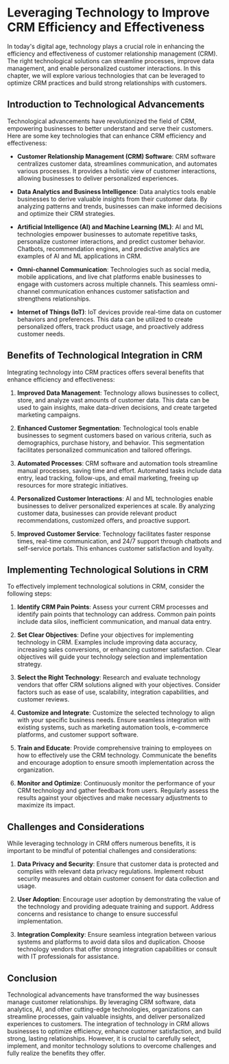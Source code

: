 Leveraging Technology to Improve CRM Efficiency and Effectiveness
============================================================================

In today's digital age, technology plays a crucial role in enhancing the efficiency and effectiveness of customer relationship management (CRM). The right technological solutions can streamline processes, improve data management, and enable personalized customer interactions. In this chapter, we will explore various technologies that can be leveraged to optimize CRM practices and build strong relationships with customers.

**Introduction to Technological Advancements**
----------------------------------------------

Technological advancements have revolutionized the field of CRM, empowering businesses to better understand and serve their customers. Here are some key technologies that can enhance CRM efficiency and effectiveness:

* **Customer Relationship Management (CRM) Software**: CRM software centralizes customer data, streamlines communication, and automates various processes. It provides a holistic view of customer interactions, allowing businesses to deliver personalized experiences.

* **Data Analytics and Business Intelligence**: Data analytics tools enable businesses to derive valuable insights from their customer data. By analyzing patterns and trends, businesses can make informed decisions and optimize their CRM strategies.

* **Artificial Intelligence (AI) and Machine Learning (ML)**: AI and ML technologies empower businesses to automate repetitive tasks, personalize customer interactions, and predict customer behavior. Chatbots, recommendation engines, and predictive analytics are examples of AI and ML applications in CRM.

* **Omni-channel Communication**: Technologies such as social media, mobile applications, and live chat platforms enable businesses to engage with customers across multiple channels. This seamless omni-channel communication enhances customer satisfaction and strengthens relationships.

* **Internet of Things (IoT)**: IoT devices provide real-time data on customer behaviors and preferences. This data can be utilized to create personalized offers, track product usage, and proactively address customer needs.

**Benefits of Technological Integration in CRM**
------------------------------------------------

Integrating technology into CRM practices offers several benefits that enhance efficiency and effectiveness:

1. **Improved Data Management**: Technology allows businesses to collect, store, and analyze vast amounts of customer data. This data can be used to gain insights, make data-driven decisions, and create targeted marketing campaigns.

2. **Enhanced Customer Segmentation**: Technological tools enable businesses to segment customers based on various criteria, such as demographics, purchase history, and behavior. This segmentation facilitates personalized communication and tailored offerings.

3. **Automated Processes**: CRM software and automation tools streamline manual processes, saving time and effort. Automated tasks include data entry, lead tracking, follow-ups, and email marketing, freeing up resources for more strategic initiatives.

4. **Personalized Customer Interactions**: AI and ML technologies enable businesses to deliver personalized experiences at scale. By analyzing customer data, businesses can provide relevant product recommendations, customized offers, and proactive support.

5. **Improved Customer Service**: Technology facilitates faster response times, real-time communication, and 24/7 support through chatbots and self-service portals. This enhances customer satisfaction and loyalty.

**Implementing Technological Solutions in CRM**
-----------------------------------------------

To effectively implement technological solutions in CRM, consider the following steps:

1. **Identify CRM Pain Points**: Assess your current CRM processes and identify pain points that technology can address. Common pain points include data silos, inefficient communication, and manual data entry.

2. **Set Clear Objectives**: Define your objectives for implementing technology in CRM. Examples include improving data accuracy, increasing sales conversions, or enhancing customer satisfaction. Clear objectives will guide your technology selection and implementation strategy.

3. **Select the Right Technology**: Research and evaluate technology vendors that offer CRM solutions aligned with your objectives. Consider factors such as ease of use, scalability, integration capabilities, and customer reviews.

4. **Customize and Integrate**: Customize the selected technology to align with your specific business needs. Ensure seamless integration with existing systems, such as marketing automation tools, e-commerce platforms, and customer support software.

5. **Train and Educate**: Provide comprehensive training to employees on how to effectively use the CRM technology. Communicate the benefits and encourage adoption to ensure smooth implementation across the organization.

6. **Monitor and Optimize**: Continuously monitor the performance of your CRM technology and gather feedback from users. Regularly assess the results against your objectives and make necessary adjustments to maximize its impact.

**Challenges and Considerations**
---------------------------------

While leveraging technology in CRM offers numerous benefits, it is important to be mindful of potential challenges and considerations:

1. **Data Privacy and Security**: Ensure that customer data is protected and complies with relevant data privacy regulations. Implement robust security measures and obtain customer consent for data collection and usage.

2. **User Adoption**: Encourage user adoption by demonstrating the value of the technology and providing adequate training and support. Address concerns and resistance to change to ensure successful implementation.

3. **Integration Complexity**: Ensure seamless integration between various systems and platforms to avoid data silos and duplication. Choose technology vendors that offer strong integration capabilities or consult with IT professionals for assistance.

**Conclusion**
--------------

Technological advancements have transformed the way businesses manage customer relationships. By leveraging CRM software, data analytics, AI, and other cutting-edge technologies, organizations can streamline processes, gain valuable insights, and deliver personalized experiences to customers. The integration of technology in CRM allows businesses to optimize efficiency, enhance customer satisfaction, and build strong, lasting relationships. However, it is crucial to carefully select, implement, and monitor technology solutions to overcome challenges and fully realize the benefits they offer.
